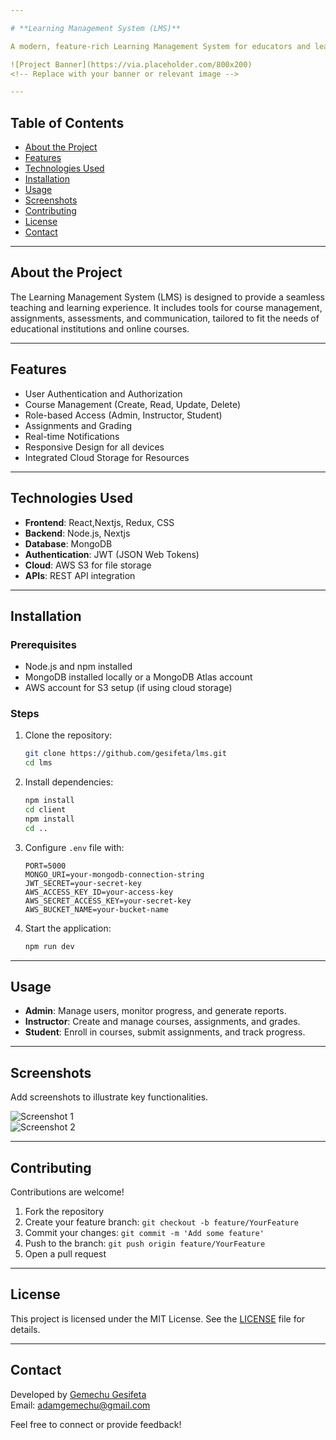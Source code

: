 ```yaml
---

# **Learning Management System (LMS)**  

A modern, feature-rich Learning Management System for educators and learners to connect, collaborate, and manage their academic activities efficiently.

![Project Banner](https://via.placeholder.com/800x200)  
<!-- Replace with your banner or relevant image -->

---
```


## **Table of Contents**

- [About the Project](#about-the-project)  
- [Features](#features)  
- [Technologies Used](#technologies-used)  
- [Installation](#installation)  
- [Usage](#usage)  
- [Screenshots](#screenshots)  
- [Contributing](#contributing)  
- [License](#license)  
- [Contact](#contact)  

---

## **About the Project**

The Learning Management System (LMS) is designed to provide a seamless teaching and learning experience. It includes tools for course management, assignments, assessments, and communication, tailored to fit the needs of educational institutions and online courses.  

---

## **Features**

- User Authentication and Authorization  
- Course Management (Create, Read, Update, Delete)  
- Role-based Access (Admin, Instructor, Student)  
- Assignments and Grading  
- Real-time Notifications  
- Responsive Design for all devices  
- Integrated Cloud Storage for Resources  

---

## **Technologies Used**

- **Frontend**: React,Nextjs, Redux, CSS  
- **Backend**: Node.js, Nextjs
- **Database**: MongoDB  
- **Authentication**: JWT (JSON Web Tokens)  
- **Cloud**: AWS S3 for file storage  
- **APIs**: REST API integration  

---

## **Installation**

### **Prerequisites**

- Node.js and npm installed  
- MongoDB installed locally or a MongoDB Atlas account  
- AWS account for S3 setup (if using cloud storage)  

### **Steps**

1. Clone the repository:  
   ```bash
   git clone https://github.com/gesifeta/lms.git
   cd lms
   ```  

2. Install dependencies:  
   ```bash
   npm install
   cd client
   npm install
   cd ..
   ```  

3. Configure `.env` file with:  
   ```env
   PORT=5000  
   MONGO_URI=your-mongodb-connection-string  
   JWT_SECRET=your-secret-key  
   AWS_ACCESS_KEY_ID=your-access-key  
   AWS_SECRET_ACCESS_KEY=your-secret-key  
   AWS_BUCKET_NAME=your-bucket-name  
   ```  

4. Start the application:  
   ```bash
   npm run dev
   ```  

---

## **Usage**

- **Admin**: Manage users, monitor progress, and generate reports.  
- **Instructor**: Create and manage courses, assignments, and grades.  
- **Student**: Enroll in courses, submit assignments, and track progress.  

---

## **Screenshots**

Add screenshots to illustrate key functionalities.  

![Screenshot 1](https://via.placeholder.com/800x400)  
![Screenshot 2](https://via.placeholder.com/800x400)  

---

## **Contributing**

Contributions are welcome!  

1. Fork the repository  
2. Create your feature branch: `git checkout -b feature/YourFeature`  
3. Commit your changes: `git commit -m 'Add some feature'`  
4. Push to the branch: `git push origin feature/YourFeature`  
5. Open a pull request  

---

## **License**

This project is licensed under the MIT License. See the [LICENSE](LICENSE) file for details.  

---

## **Contact**

Developed by [Gemechu Gesifeta](https://github.com/gesifeta)  
Email: [adamgemechu@gmail.com](mailto:adamgemechu@gmail.com)  

Feel free to connect or provide feedback!  
